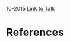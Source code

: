 

10-2015
[Link to Talk](https://www.churchofjesuschrist.org/study/general-conference/2015/10/saturday-morning-session?lang=eng)



# References
